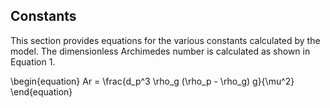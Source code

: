 ---
---

## Constants

This section provides equations for the various constants calculated by the model. The dimensionless Archimedes number is calculated as shown in Equation 1.

\begin{equation}
    Ar = \frac{d_p^3 \rho_g (\rho_p - \rho_g) g}{\mu^2}
\end{equation}
